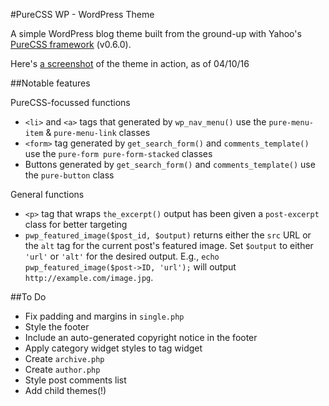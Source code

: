 #PureCSS WP - WordPress Theme

A simple WordPress blog theme built from the ground-up with Yahoo's [PureCSS framework](http://purecss.io) (v0.6.0).

Here's [a screenshot](screenshot.png) of the theme in action, as of 04/10/16

##Notable features

PureCSS-focussed functions

* `<li>` and `<a>` tags that generated by `wp_nav_menu()` use the `pure-menu-item` & `pure-menu-link` classes
* `<form>` tag generated by `get_search_form()` and `comments_template()` use the `pure-form pure-form-stacked` classes
* Buttons generated by `get_search_form()` and `comments_template()` use the `pure-button` class

General functions

* `<p>` tag that wraps `the_excerpt()` output has been given a `post-excerpt` class for better targeting
* `pwp_featured_image($post_id, $output)` returns either the `src` URL or the `alt` tag for the current post's featured image. Set `$output` to either `'url'` or `'alt'` for the desired output.
E.g., `echo pwp_featured_image($post->ID, 'url');` will output `http://example.com/image.jpg`.

##To Do

* Fix padding and margins in `single.php`
* Style the footer
* Include an auto-generated copyright notice in the footer
* Apply category widget styles to tag widget
* Create `archive.php`
* Create `author.php`
* Style post comments list
* Add child themes(!)
